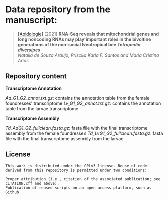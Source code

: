 # Data repository from the manuscript:
> <a href="https://link.springer.com/article/10.1007/s13592-017-0542-2" title="Peer reviewed">[Apidologie]</a> (2021) **<b>RNA-Seq reveals that mitochondrial genes and long noncoding RNAs may play important roles in the bivoltine generations of the non-social Neotropical bee <i>Tetrapedia diversipes</i></b>**<br />
*Natalia de Souza Araujo, Priscila Karla F. Santos and Maria Cristina Arias*<br />


## Repository content

**Transcriptome Annotation**

*Ad_G1_G2_annot.txt.gz*: contains the annotation table from the female foundresses' transcriptome
*Lv_G1_G2_annot.txt.gz*: contains the annotation table from the larvae transcriptome


**Transcriptome Assembly**

*Td_AdG1_G2_fullclean.fasta.gz*: fasta file with the final transcriptome assembly from the female foundresses
*Td_LvG1_G2_fullclean.fasta.gz*: fasta file with the final transcriptome assembly from the larvae


## License
```
This work is distributed under the GPLv3 license. Reuse of code derived from this repository is permitted under two conditions:

Proper attribution (i.e., citation of the associated publication; see CITATION.cff and above).
Publication of reused scripts on an open-access platform, such as Github.
```
